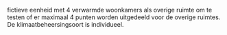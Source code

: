 fictieve eenheid met 4 verwarmde woonkamers als overige ruimte om te testen of er maximaal 4 punten worden uitgedeeld voor de overige ruimtes. De klimaatbeheersingsoort is individueel.
